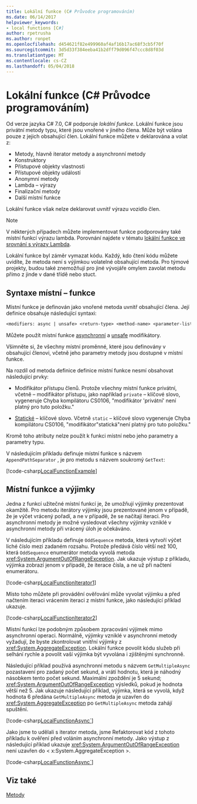 ```yaml
---
title: Lokální funkce (C# Průvodce programováním)
ms.date: 06/14/2017
helpviewer_keywords:
- local functions [C#]
author: rpetrusha
ms.author: ronpet
ms.openlocfilehash: d454621f82e499960af4af16b17ac68f3cb5f70f
ms.sourcegitcommit: 3d5d33f384eeba41b2dff79d096f47ccc8d8f03d
ms.translationtype: MT
ms.contentlocale: cs-CZ
ms.lasthandoff: 05/04/2018
---
```

# <a name="local-functions-c-programming-guide"></a>Lokální funkce (C# Průvodce programováním)

Od verze jazyka C# 7.0, C# podporuje *lokální funkce*. Lokální funkce jsou privátní metody typu, které jsou vnořené v jiného člena. Může být volána pouze z jejich obsahující člen. Lokální funkce můžete v deklarována a volat z:

- Metody, hlavně iterator metody a asynchronní metody
- Konstruktory
- Přístupové objekty vlastnosti
- Přístupové objekty událostí
- Anonymní metody
- Lambda – výrazy
- Finalizační metody
- Další místní funkce

Lokální funkce však nelze deklarovat uvnitř výrazu vozidlo člen.

> [!NOTE]
> V některých případech můžete implementovat funkce podporovány také místní funkcí výrazu lambda. Porovnání najdete v tématu [lokální funkce ve srovnání s výrazy Lambda](../../local-functions-vs-lambdas.md).

Lokální funkce byl záměr vymazat kódu. Každý, kdo čtení kódu můžete uvidíte, že metoda není s výjimkou volatelné obsahující metoda. Pro týmové projekty, budou také znemožňují pro jiné vývojáře omylem zavolat metodu přímo z jinde v dané třídě nebo stuct.
 
## <a name="local-function-syntax"></a>Syntaxe místní – funkce

Místní funkce je definován jako vnořené metoda uvnitř obsahující člena. Její definice obsahuje následující syntaxi:

```txt
<modifiers: async | unsafe> <return-type> <method-name> <parameter-list>
```

Můžete použít místní funkce [asynchronní](../../language-reference/keywords/async.md) a [unsafe](../../language-reference/keywords/unsafe.md) modifikátory. 

Všimněte si, že všechny místní proměnné, které jsou definovány v obsahující členovi, včetně jeho parametry metody jsou dostupné v místní funkce. 

Na rozdíl od metoda definice definice místní funkce nesmí obsahovat následující prvky:

- Modifikátor přístupu členů. Protože všechny místní funkce privátní, včetně – modifikátor přístupu, jako například `private` – klíčové slovo, vygeneruje Chyba kompilátoru CS0106, "modifikátor 'privátní' není platný pro tuto položku."
 
- [Statické](../../language-reference/keywords/static.md) – klíčové slovo. Včetně `static` – klíčové slovo vygeneruje Chyba kompilátoru CS0106, "modifikátor"statická"není platný pro tuto položku."

Kromě toho atributy nelze použít k funkci místní nebo jeho parametry a parametry typu. 
 
V následujícím příkladu definuje místní funkce s názvem `AppendPathSeparator` , je pro metodu s názvem soukromý `GetText`:
   
[!code-csharp[LocalFunctionExample](../../../../samples/snippets/csharp/programming-guide/classes-and-structs/local-functions1.cs)]  
   
## <a name="local-functions-and-exceptions"></a>Místní funkce a výjimky

Jedna z funkcí užitečné místní funkcí je, že umožňují výjimky prezentovat okamžitě. Pro metodu iterátory výjimky jsou prezentované jenom v případě, že je výčet vrácený pořadí, a ne v případě, že se načítají iteraci. Pro asynchronní metody je možné vysledovat všechny výjimky vzniklé v asynchronní metody při vrácený úloh je očekáváno. 

V následujícím příkladu definuje `OddSequence` metoda, která vytvoří výčet liché číslo mezi zadaném rozsahu. Protože předává číslo větší než 100, která `OddSequence` enumerátor metoda vyvolá metoda <xref:System.ArgumentOutOfRangeException>. Jak ukazuje výstup z příkladu, výjimka zobrazí jenom v případě, že iterace čísla, a ne už při načtení enumerátoru.

[!code-csharp[LocalFunctionIterator1](../../../../samples/snippets/csharp/programming-guide/classes-and-structs/local-functions-iterator1.cs)] 

Místo toho můžete při provádění ověřování může vyvolat výjimku a před načtením iteraci vrácením iteraci z místní funkce, jako následující příklad ukazuje.

[!code-csharp[LocalFunctionIterator2](../../../../samples/snippets/csharp/programming-guide/classes-and-structs/local-functions-iterator2.cs)]

Místní funkcí lze podobným způsobem zpracování výjimek mimo asynchronní operaci. Normálně, výjimky vzniklé v asynchronní metody vyžadují, že byste zkontrolovat vnitřní výjimky z <xref:System.AggregateException>. Lokální funkce povolit kódu služeb při selhání rychle a povolit vaší výjimka být vyvolána i zjištěnými synchronně.

Následující příklad používá asynchronní metodu s názvem `GetMultipleAsync` pozastavení pro zadaný počet sekund, a vrátí hodnotu, která je náhodný násobkem tento počet sekund. Maximální zpoždění je 5 sekund; <xref:System.ArgumentOutOfRangeException> výsledků, pokud je hodnota větší než 5. Jak ukazuje následující příklad, výjimka, která se vyvolá, když hodnota 6 předána `GetMultipleAsync` metoda je uzavřen do <xref:System.AggregateException> po `GetMultipleAsync` metoda zahájí spuštění.

[!code-csharp[LocalFunctionAsync`](../../../../samples/snippets/csharp/programming-guide/classes-and-structs/local-functions-async1.cs)] 

Jako jsme to udělali s iterator metoda, jsme Refaktorovat kód z tohoto příkladu k ověření před voláním asynchronní metody. Jako výstup z následující příklad ukazuje <xref:System.ArgumentOutOfRangeException> není uzavřen do < x:System.AggregateException >.

[!code-csharp[LocalFunctionAsync`](../../../../samples/snippets/csharp/programming-guide/classes-and-structs/local-functions-async2.cs)] 

## <a name="see-also"></a>Viz také
[Metody](methods.md)
